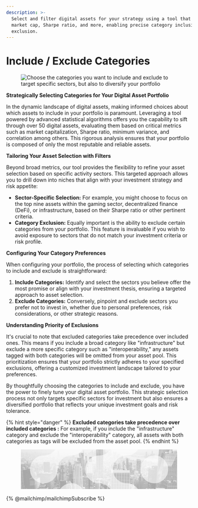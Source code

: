 ```yaml
---
description: >-
  Select and filter digital assets for your strategy using a tool that analyzes
  market cap, Sharpe ratio, and more, enabling precise category inclusion and
  exclusion.
---
```


# Include / Exclude Categories

<figure><img src="../../../../.gitbook/assets/Capture d’écran 2023-12-19 à 17.23.27.png" alt="Choose the categories you want to include and exclude to target specific sectors, but also to diversify your portfolio"><figcaption></figcaption></figure>

**Strategically Selecting Categories for Your Digital Asset Portfolio**

In the dynamic landscape of digital assets, making informed choices about which assets to include in your portfolio is paramount. Leveraging a tool powered by advanced statistical algorithms offers you the capability to sift through over 50 digital assets, evaluating them based on critical metrics such as market capitalization, Sharpe ratio, minimum variance, and correlation among others. This rigorous analysis ensures that your portfolio is composed of only the most reputable and reliable assets.

**Tailoring Your Asset Selection with Filters**

Beyond broad metrics, our tool provides the flexibility to refine your asset selection based on specific activity sectors. This targeted approach allows you to drill down into niches that align with your investment strategy and risk appetite:

* **Sector-Specific Selection:** For example, you might choose to focus on the top nine assets within the gaming sector, decentralized finance (DeFi), or infrastructure, based on their Sharpe ratio or other pertinent criteria.
* **Category Exclusion:** Equally important is the ability to exclude certain categories from your portfolio. This feature is invaluable if you wish to avoid exposure to sectors that do not match your investment criteria or risk profile.

**Configuring Your Category Preferences**

When configuring your portfolio, the process of selecting which categories to include and exclude is straightforward:

1. **Include Categories:** Identify and select the sectors you believe offer the most promise or align with your investment thesis, ensuring a targeted approach to asset selection.
2. **Exclude Categories:** Conversely, pinpoint and exclude sectors you prefer not to invest in, whether due to personal preferences, risk considerations, or other strategic reasons.

**Understanding Priority of Exclusions**

It's crucial to note that excluded categories take precedence over included ones. This means if you include a broad category like "infrastructure" but exclude a more specific category such as "interoperability," any assets tagged with both categories will be omitted from your asset pool. This prioritization ensures that your portfolio strictly adheres to your specified exclusions, offering a customized investment landscape tailored to your preferences.

By thoughtfully choosing the categories to include and exclude, you have the power to finely tune your digital asset portfolio. This strategic selection process not only targets specific sectors for investment but also ensures a diversified portfolio that reflects your unique investment goals and risk tolerance.

{% hint style="danger" %}
**Excluded categories take precedence over included categories :** For example, if you include the "infrastructure" category and exclude the "interoperability" category, all assets with both categories as tags will be excluded from the asset pool.
{% endhint %}

<figure><img src="../../../../.gitbook/assets/bgfooter.webp" alt=""><figcaption></figcaption></figure>

{% @mailchimp/mailchimpSubscribe %}
